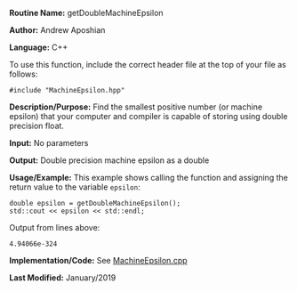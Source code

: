**Routine Name:** getDoubleMachineEpsilon

**Author:** Andrew Aposhian

**Language:** C++

To use this function, include the correct header file at the top of your file as follows:
```
#include "MachineEpsilon.hpp"
```

**Description/Purpose:** Find the smallest positive number (or machine epsilon) that your computer and compiler is capable of storing using double precision float.

**Input:** No parameters

**Output:** Double precision machine epsilon as a double

**Usage/Example:** This example shows calling the function and assigning the return value to the variable `epsilon`:
```
double epsilon = getDoubleMachineEpsilon();
std::cout << epsilon << std::endl;
```

Output from lines above:
```
4.94066e-324
```

**Implementation/Code:**
See [MachineEpsilon.cpp]()

**Last Modified:** January/2019
